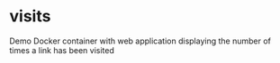 # visits
Demo Docker container with web application displaying the number of times a link has been visited
